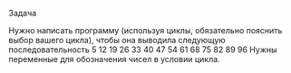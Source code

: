 Задача

Нужно написать программу (используя циклы, обязательно пояснить выбор вашего цикла), чтобы она выводила следующую последовательность 5 12 19 26 33 40 47 54 61 68 75 82 89 96
Нужны переменные для обозначения чисел в условии цикла.
